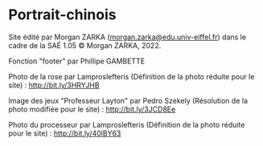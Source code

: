 # Portrait-chinois

Site édité par Morgan ZARKA (morgan.zarka@edu.univ-eiffel.fr) dans le cadre de la SAÉ 1.05
© Morgan ZARKA, 2022.

Fonction "footer" par Phillipe GAMBETTE

Photo de la rose par Lamproslefteris (Définition de la photo réduite pour le site) : http://bit.ly/3HRYJHB

Image des jeux "Professeur Layton" par Pedro Szekely (Résolution de la photo modifiée pour le site) : http://bit.ly/3JCD8Ee

Photo du processeur par Lamproslefteris (Définition de la photo réduite pour le site) : http://bit.ly/40lBY63
